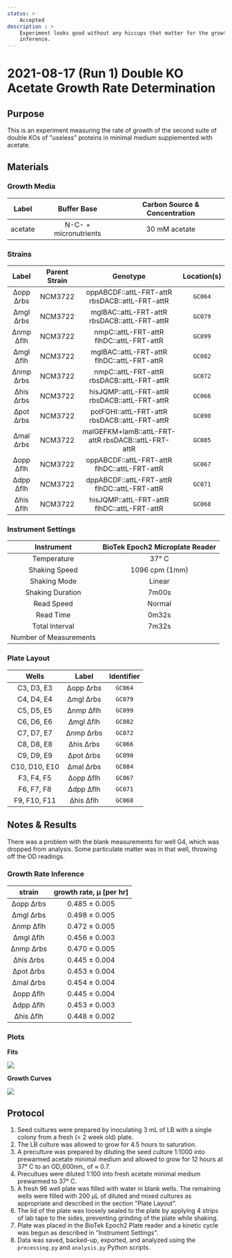 ```yaml
---
status: >
    Accepted
description : >
    Experiment looks good without any hiccups that matter for the growth rate
    inference. 
---
```


# 2021-08-17 (Run 1) Double KO Acetate Growth Rate Determination

## Purpose
This is an experiment measuring the rate of growth of the second suite of 
double KOs of  "useless" proteins in minimal medium supplemented with acetate.

## Materials

### Growth Media
| **Label** | **Buffer Base** | **Carbon Source & Concentration** |
|:--:|:--:|:--:|
| acetate | N-C- + micronutrients | 30 mM acetate |

### Strains 
| **Label** | **Parent Strain**|  **Genotype** | **Location(s)**|
|:--: | :--:| :--:| :--:|
|∆opp ∆rbs| NCM3722 | oppABCDF::attL-FRT-attR rbsDACB::attL-FRT-attR | `GC064`|
|∆mgl ∆rbs| NCM3722 | mglBAC::attL-FRT-attR rbsDACB::attL-FRT-attR | `GC079`|
|∆nmp ∆flh| NCM3722 | nmpC::attL-FRT-attR flhDC::attL-FRT-attR | `GC099`|
|∆mgl ∆flh| NCM3722 | mglBAC::attL-FRT-attR flhDC::attL-FRT-attR | `GC082`|
|∆nmp ∆rbs| NCM3722 | nmpC::attL-FRT-attR rbsDACB::attL-FRT-attR | `GC072`|
|∆his ∆rbs| NCM3722 | hisJQMP::attL-FRT-attR rbsDACB::attL-FRT-attR | `GC066`|
|∆pot ∆rbs| NCM3722 | potFGHI::attL-FRT-attR rbsDACB::attL-FRT-attR | `GC090`|
|∆mal ∆rbs| NCM3722 | malGEFKM+lamB::attL-FRT-attR rbsDACB::attL-FRT-attR | `GC085`|
|∆opp ∆flh| NCM3722 | oppABCDF::attL-FRT-attR flhDC::attL-FRT-attR | `GC067`|
|∆dpp ∆flh| NCM3722 | dppABCDF::attL-FRT-attR flhDC::attL-FRT-attR | `GC071`|
|∆his ∆flh| NCM3722 | hisJQMP::attL-FRT-attR flhDC::attL-FRT-attR | `GC068`|

### Instrument Settings
| Instrument | BioTek Epoch2 Microplate Reader|
|:--:| :--:|
| Temperature| 37° C|
| Shaking Speed| 1096 cpm (1mm) |
| Shaking Mode | Linear |
| Shaking Duration| 7m00s|
|Read Speed| Normal|
| Read Time | 0m32s|
| Total Interval | 7m32s |
| Number of Measurements |  | 

### Plate Layout
| **Wells** | **Label** | **Identifier** |
|:--: | :--:  | :--: |
|C3, D3, E3 | ∆opp ∆rbs| `GC064` | 
|C4, D4, E4 | ∆mgl ∆rbs| `GC079` |
|C5, D5, E5 | ∆nmp ∆flh| `GC099` |
|C6, D6, E6 | ∆mgl ∆flh| `GC082` |
|C7, D7, E7 | ∆nmp ∆rbs| `GC072` |
|C8, D8, E8 | ∆his ∆rbs| `GC066` | 
|C9, D9, E9 | ∆pot ∆rbs| `GC090` |
|C10, D10, E10 | ∆mal ∆rbs| `GC084` |
|F3, F4, F5 | ∆opp ∆flh| `GC067` |
|F6, F7, F8 | ∆dpp ∆flh| `GC071` |
|F9, F10, F11 | ∆his ∆flh| `GC068` |


## Notes & Results
There was a problem with the blank measurements for well G4, which was dropped 
from analysis. Some particulate matter was in that well, throwing off the OD 
readings.  


### Growth Rate Inference

| **strain** | **growth rate, µ [per hr]** |
|:--: |:--:|
|∆opp ∆rbs| 0.485 ± 0.005|
|∆mgl ∆rbs| 0.498 ± 0.005|
|∆nmp ∆flh| 0.472 ± 0.005| 
|∆mgl ∆flh| 0.456 ± 0.003 |
|∆nmp ∆rbs| 0.470 ± 0.005|
|∆his ∆rbs| 0.445 ± 0.004|
|∆pot ∆rbs| 0.453 ± 0.004|
|∆mal ∆rbs| 0.454 ± 0.004|   
|∆opp ∆flh| 0.445 ± 0.004|
|∆dpp ∆flh| 0.453 ± 0.003|
|∆his ∆flh| 0.448 ± 0.002|


### Plots

**Fits**

![](output/2021-08-17_r1_DoubleKO_acetate_fits.png)

**Growth Curves**

![](output/2021-08-17_r1_DoubleKO_acetate_raw_traces.png)

## Protocol 
1.  Seed cultures were prepared by inoculating 3 mL of LB with a single colony from a fresh (< 2 week old) plate.
2. The LB culture was allowed to grow for 4.5 hours to saturation. 
3. A preculture was prepared by diluting the seed culture 1:1000 into 
prewarmed acetate minimal medium and allowed to grow for 12 hours at 37° C
to an OD_600nm_ of ≈ 0.7.
4. Precultues were diluted  1:100 into fresh acetate minimal medium prewarmed to 37° C.
4. A fresh 96 well plate was filled with water in blank wells. The remaining wells 
were filled with 200 µL of diluted and mixed cultures as appropriate and described in 
the section "Plate Layout".
5. The lid of the plate was loosely sealed to the plate by applying 4 strips of 
lab tape to the sides, preventing grinding of the plate while shaking. 
6. Plate was placed in the BioTek Epoch2 Plate reader and a kinetic cycle was begun 
as described in "Instrument Settings".
7. Data was saved, backed-up, exported, and analyzed using the `processing.py` and 
`analysis.py` Python scripts.
